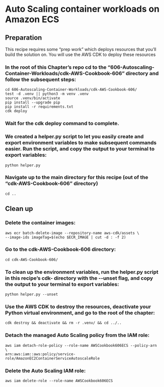 # Auto Scaling container workloads on Amazon ECS
## Preparation

This recipe requires some “prep work” which deploys resources that you’ll build the solution on. You will use the AWS CDK to deploy these resources 

### In the root of this Chapter’s repo cd to the “606-Autoscaling-Container-Workloads/cdk-AWS-Cookbook-606” directory and follow the subsequent steps: 
```
cd 606-Autoscaling-Container-Workloads/cdk-AWS-Cookbook-606/
test -d .venv || python3 -m venv .venv
source .venv/bin/activate
pip install --upgrade pip
pip install -r requirements.txt
cdk deploy
```

### Wait for the cdk deploy command to complete. 

### We created a helper.py script to let you easily create and export environment variables to make subsequent commands easier. Run the script, and copy the output to your terminal to export variables:

`python helper.py`

### Navigate up to the main directory for this recipe (out of the “cdk-AWS-Cookbook-606” directory)

`cd ..`


## Clean up 
### Delete the container images:
```
aws ecr batch-delete-image --repository-name aws-cdk/assets \
--image-ids imageTag=$(echo $ECR_IMAGE | cut -d : -f 2)
```

### Go to the cdk-AWS-Cookbook-606 directory:

`cd cdk-AWS-Cookbook-606/`

### To clean up the environment variables, run the helper.py script in this recipe’s cdk- directory with the --unset flag, and copy the output to your terminal to export variables:

`python helper.py --unset`

### Use the AWS CDK to destroy the resources, deactivate your Python virtual environment, and go to the root of the chapter:

`cdk destroy && deactivate && rm -r .venv/ && cd ../..`

### Detach the managed Auto Scaling policy from the IAM role:
```
aws iam detach-role-policy --role-name AWSCookbook606ECS --policy-arn \
arn:aws:iam::aws:policy/service-role/AmazonEC2ContainerServiceAutoscaleRole
```

### Delete the Auto Scaling IAM role:

`aws iam delete-role --role-name AWSCookbook606ECS`



